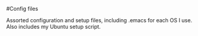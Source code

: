 #Config files

Assorted configuration and setup files, including .emacs for each OS I use. Also includes my Ubuntu setup script.
